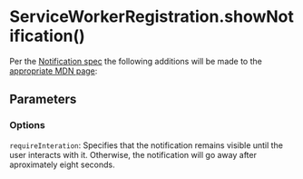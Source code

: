 # ServiceWorkerRegistration.showNotification()

Per the [Notification spec](https://notifications.spec.whatwg.org/#dictdef-notificationoptions) the following additions will be made to the [appropriate MDN page](https://developer.mozilla.org/en-US/docs/Web/API/ServiceWorkerRegistration/showNotification):

## Parameters

### Options

`requireInteration`: Specifies that the notification remains visible until the user interacts with it. Otherwise, the notification will go away after aproximately eight seconds.
